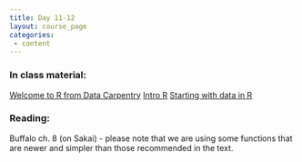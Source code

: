 ```yaml
---
title: Day 11-12
layout: course_page
categories:
 - content
---
```


### In class material: 
[Welcome to R from Data Carpentry](http://www.datacarpentry.org/R-ecology-lesson/00-before-we-start.html)
[Intro R](http://www.datacarpentry.org/R-ecology-lesson/01-intro-to-r.html)
[Starting with data in R](http://www.datacarpentry.org/R-ecology-lesson/02-starting-with-data.html)

### Reading:

Buffalo ch. 8 (on Sakai) - please note that we are using some functions that are newer and simpler than those recommended in the text.
